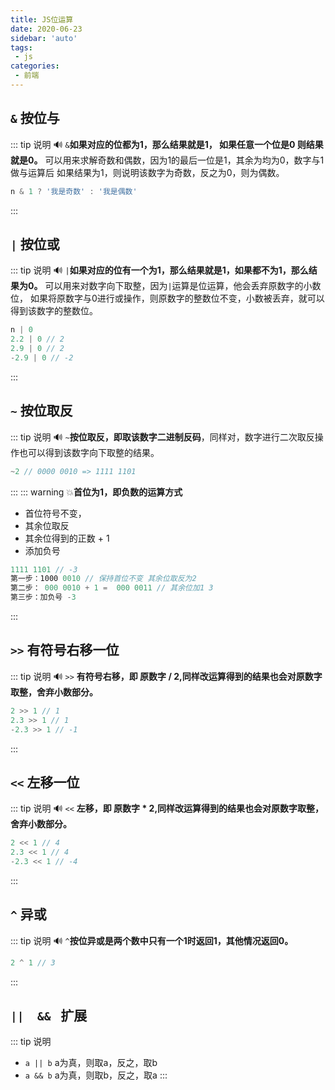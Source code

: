 ```yaml
---
title: JS位运算
date: 2020-06-23
sidebar: 'auto'
tags:
 - js
categories:
 - 前端
---
```


## ```&``` 按位与
::: tip 说明
:loud_sound:
```&```**如果对应的位都为1，那么结果就是1， 如果任意一个位是0 则结果就是0。**
可以用来求解奇数和偶数，因为1的最后一位是1，其余为均为0，数字与1做与运算后
如果结果为1，则说明该数字为奇数，反之为0，则为偶数。
```js
n & 1 ? '我是奇数' : '我是偶数'
```
:::
## ```|``` 按位或
::: tip 说明
:loud_sound:
```|```**如果对应的位有一个为1，那么结果就是1，如果都不为1，那么结果为0。**
可以用来对数字向下取整，因为```|```运算是位运算，他会丢弃原数字的小数位，
如果将原数字与0进行或操作，则原数字的整数位不变，小数被丢弃，就可以得到该数字的整数位。
```js
n | 0 
2.2 | 0 // 2
2.9 | 0 // 2
-2.9 | 0 // -2
```
:::
## ```~``` 按位取反
::: tip 说明
:loud_sound:
```~```**按位取反，即取该数字二进制反码**，同样对，数字进行二次取反操作也可以得到该数字向下取整的结果。
```js
~2 // 0000 0010 => 1111 1101
```
:::
::: warning
:boom:**首位为1，即负数的运算方式**
* 首位符号不变，
* 其余位取反
* 其余位得到的正数 + 1
* 添加负号
```js
1111 1101 // -3
第一步：1000 0010 // 保持首位不变 其余位取反为2
第二步： 000 0010 + 1 =  000 0011 // 其余位加1 3
第三步：加负号 -3
```
:::
## ```>>``` 有符号右移一位
::: tip 说明
:loud_sound:
```>>``` **有符号右移，即 原数字 / 2,同样改运算得到的结果也会对原数字取整，舍弃小数部分。**
```js
2 >> 1 // 1
2.3 >> 1 // 1
-2.3 >> 1 // -1
```
:::
## ```<<``` 左移一位
::: tip 说明
:loud_sound:
```<<``` **左移，即 原数字 * 2,同样改运算得到的结果也会对原数字取整，舍弃小数部分。**
```js
2 << 1 // 4
2.3 << 1 // 4
-2.3 << 1 // -4
```
:::
## ```^``` 异或
::: tip 说明
:loud_sound:
```^```**按位异或是两个数中只有一个1时返回1，其他情况返回0。**
```js
2 ^ 1 // 3
```
:::
## ```||  && ``` 扩展
::: tip 说明
* ```a || b``` a为真，则取a，反之，取b
* ```a && b``` a为真，则取b，反之，取a
:::
